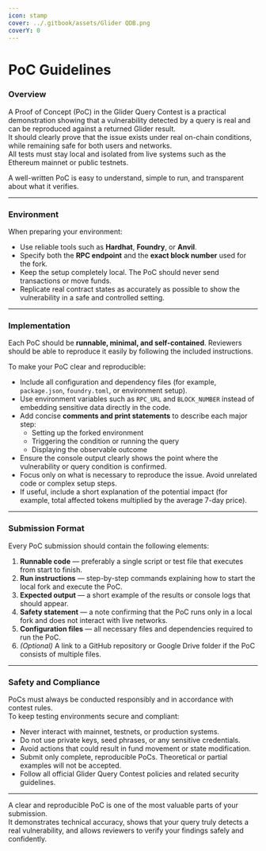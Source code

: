 ```yaml
---
icon: stamp
cover: ../.gitbook/assets/Glider QDB.png
coverY: 0
---
```


# PoC Guidelines

### Overview <a href="#overview" id="overview"></a>

A Proof of Concept (PoC) in the Glider Query Contest is a practical demonstration showing that a vulnerability detected by a query is real and can be reproduced against a returned Glider result.\
It should clearly prove that the issue exists under real on-chain conditions, while remaining safe for both users and networks.\
All tests must stay local and isolated from live systems such as the Ethereum mainnet or public testnets.

A well-written PoC is easy to understand, simple to run, and transparent about what it verifies.

***

### Environment <a href="#environment" id="environment"></a>

When preparing your environment:

* Use reliable tools such as **Hardhat**, **Foundry**, or **Anvil**.
* Specify both the **RPC endpoint** and the **exact block number** used for the fork.
* Keep the setup completely local. The PoC should never send transactions or move funds.
* Replicate real contract states as accurately as possible to show the vulnerability in a safe and controlled setting.

***

### Implementation <a href="#implementation" id="implementation"></a>

Each PoC should be **runnable, minimal, and self-contained**. Reviewers should be able to reproduce it easily by following the included instructions.

To make your PoC clear and reproducible:

* Include all configuration and dependency files (for example, `package.json`, `foundry.toml`, or environment setup).
* Use environment variables such as `RPC_URL` and `BLOCK_NUMBER` instead of embedding sensitive data directly in the code.
* Add concise **comments and print statements** to describe each major step:
  * Setting up the forked environment
  * Triggering the condition or running the query
  * Displaying the observable outcome
* Ensure the console output clearly shows the point where the vulnerability or query condition is confirmed.
* Focus only on what is necessary to reproduce the issue. Avoid unrelated code or complex setup steps.
* If useful, include a short explanation of the potential impact (for example, total affected tokens multiplied by the average 7-day price).

***

### Submission Format <a href="#submission-format" id="submission-format"></a>

Every PoC submission should contain the following elements:

1. **Runnable code** — preferably a single script or test file that executes from start to finish.
2. **Run instructions** — step-by-step commands explaining how to start the local fork and execute the PoC.
3. **Expected output** — a short example of the results or console logs that should appear.
4. **Safety statement** — a note confirming that the PoC runs only in a local fork and does not interact with live networks.
5. **Configuration files** — all necessary files and dependencies required to run the PoC.
6. _(Optional)_ A link to a GitHub repository or Google Drive folder if the PoC consists of multiple files.

***

### Safety and Compliance <a href="#safety-and-compliance" id="safety-and-compliance"></a>

PoCs must always be conducted responsibly and in accordance with contest rules.\
To keep testing environments secure and compliant:

* Never interact with mainnet, testnets, or production systems.
* Do not use private keys, seed phrases, or any sensitive credentials.
* Avoid actions that could result in fund movement or state modification.
* Submit only complete, reproducible PoCs. Theoretical or partial examples will not be accepted.
* Follow all official Glider Query Contest policies and related security guidelines.

***

A clear and reproducible PoC is one of the most valuable parts of your submission.\
It demonstrates technical accuracy, shows that your query truly detects a real vulnerability, and allows reviewers to verify your findings safely and confidently.
